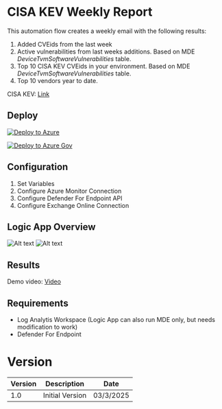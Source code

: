 # CISA KEV Weekly Report
This automation flow creates a weekly email with the following results:
1. Added CVEids from the last week
2. Active vulnerabilities from last weeks additions. Based on MDE *DeviceTvmSoftwareVulnerabilities* table.
3. Top 10 CISA KEV CVEids in your environment. Based on MDE *DeviceTvmSoftwareVulnerabilities* table.
4. Top 10 vendors year to date.

CISA KEV: [Link](https://www.cisa.gov/known-exploited-vulnerabilities-catalog)

## Deploy
[![Deploy to Azure](https://aka.ms/deploytoazurebutton)](https://portal.azure.com/#create/Microsoft.Template/uri/https%3A%2F%2Fraw.githubusercontent.com%2FBert-JanP%2FSentinel-Automation%2Frefs%2Fheads%2Fmain%2FCISA-KEV-Weekly-Report%2Fazuredeploy.json)

[![Deploy to Azure Gov](https://aka.ms/deploytoazuregovbutton)](https://portal.azure.com/#create/Microsoft.Template/uri/https%3A%2F%2Fraw.githubusercontent.com%2FBert-JanP%2FSentinel-Automation%2Frefs%2Fheads%2Fmain%2FCISA-KEV-Weekly-Report%2Fazuredeploy.json)

## Configuration
1. Set Variables
2. Configure Azure Monitor Connection
3. Configure Defender For Endpoint API
4. Configure Exchange Online Connection

## Logic App Overview
![Alt text](./Images/LogicAppOverview1.png)
![Alt text](./Images/LogicAppOverview2.png)

## Results

Demo video: [Video](./Images/CISAKEV.mp4)

## Requirements
- Log Analytis Workspace (Logic App can also run MDE only, but needs modification to work)
- Defender For Endpoint

# Version
| Version | Description | Date |
| ------- | ---------- | ----- |
| 1.0 | Initial Version | 03/3/2025 |